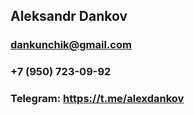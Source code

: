 ## Aleksandr Dankov
### dankunchik@gmail.com
### +7 (950) 723-09-92
### Telegram: https://t.me/alexdankov


  
